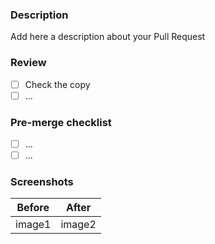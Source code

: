 ### Description

Add here a description about your Pull Request

### Review

- [ ] Check the copy
- [ ] ...

### Pre-merge checklist

- [ ] ...
- [ ] ...

### Screenshots

| Before | After |
| -------| ------|
| image1 | image2|